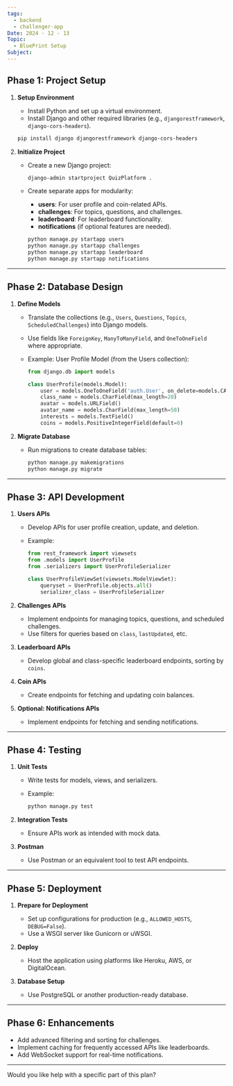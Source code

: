 ```yaml
---
tags:
  - backend
  - challenger-app
Date: 2024 - 12 - 13
Topic:
  - BluePrint Setup
Subject:
---
```

## **Phase 1: Project Setup**

1. **Setup Environment**
    
    - Install Python and set up a virtual environment.
    - Install Django and other required libraries (e.g., `djangorestframework`, `django-cors-headers`).
    
    ```bash
    pip install django djangorestframework django-cors-headers
    ```
    
2. **Initialize Project**
    
    - Create a new Django project:
        
        ```bash
        django-admin startproject QuizPlatform .
        ```
        
    - Create separate apps for modularity:
        
        - **users**: For user profile and coin-related APIs.
        - **challenges**: For topics, questions, and challenges.
        - **leaderboard**: For leaderboard functionality.
        - **notifications** (if optional features are needed).
        
        ```bash
        python manage.py startapp users
        python manage.py startapp challenges
        python manage.py startapp leaderboard
        python manage.py startapp notifications
        ```
        

---

## **Phase 2: Database Design**

1. **Define Models**
    
    - Translate the collections (e.g., `Users`, `Questions`, `Topics`, `ScheduledChallenges`) into Django models.
        
    - Use fields like `ForeignKey`, `ManyToManyField`, and `OneToOneField` where appropriate.
        
    - Example: User Profile Model (from the Users collection):
        
        ```python
        from django.db import models
        
        class UserProfile(models.Model):
            user = models.OneToOneField('auth.User', on_delete=models.CASCADE)
            class_name = models.CharField(max_length=20)
            avatar = models.URLField()
            avatar_name = models.CharField(max_length=50)
            interests = models.TextField()
            coins = models.PositiveIntegerField(default=0)
        ```
        
2. **Migrate Database**
    
    - Run migrations to create database tables:
        
        ```bash
        python manage.py makemigrations
        python manage.py migrate
        ```
        

---

## **Phase 3: API Development**

1. **Users APIs**
    
    - Develop APIs for user profile creation, update, and deletion.
        
    - Example:
        
        ```python
        from rest_framework import viewsets
        from .models import UserProfile
        from .serializers import UserProfileSerializer
        
        class UserProfileViewSet(viewsets.ModelViewSet):
            queryset = UserProfile.objects.all()
            serializer_class = UserProfileSerializer
        ```
        
2. **Challenges APIs**
    
    - Implement endpoints for managing topics, questions, and scheduled challenges.
    - Use filters for queries based on `class`, `lastUpdated`, etc.
3. **Leaderboard APIs**
    
    - Develop global and class-specific leaderboard endpoints, sorting by `coins`.
4. **Coin APIs**
    
    - Create endpoints for fetching and updating coin balances.
5. **Optional: Notifications APIs**
    
    - Implement endpoints for fetching and sending notifications.

---

## **Phase 4: Testing**

1. **Unit Tests**
    
    - Write tests for models, views, and serializers.
        
    - Example:
        
        ```bash
        python manage.py test
        ```
        
2. **Integration Tests**
    
    - Ensure APIs work as intended with mock data.
3. **Postman**
    
    - Use Postman or an equivalent tool to test API endpoints.

---

## **Phase 5: Deployment**

1. **Prepare for Deployment**
    
    - Set up configurations for production (e.g., `ALLOWED_HOSTS`, `DEBUG=False`).
    - Use a WSGI server like Gunicorn or uWSGI.
2. **Deploy**
    
    - Host the application using platforms like Heroku, AWS, or DigitalOcean.
3. **Database Setup**
    
    - Use PostgreSQL or another production-ready database.

---

## **Phase 6: Enhancements**

- Add advanced filtering and sorting for challenges.
- Implement caching for frequently accessed APIs like leaderboards.
- Add WebSocket support for real-time notifications.

---

Would you like help with a specific part of this plan?